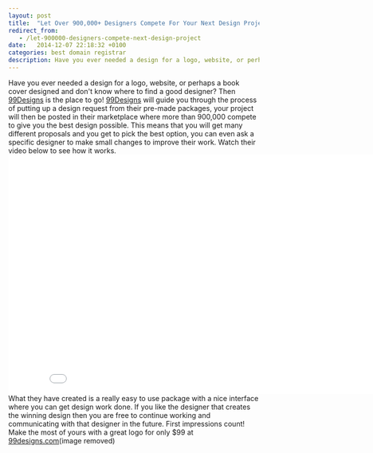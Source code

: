 ```yaml
---
layout: post
title:  "Let Over 900,000+ Designers Compete For Your Next Design Project!"
redirect_from:
   - /let-900000-designers-compete-next-design-project
date:   2014-12-07 22:18:32 +0100
categories: best domain registrar
description: Have you ever needed a design for a logo, website, or perhaps a book cover designed and don't know where to find a good designer? Then
---
```


Have you ever needed a design for a logo, website, or perhaps a book cover designed and don't know where to find a good designer? Then [99Designs](http://www.kqzyfj.com/4r70lnwtnvAIBEGGJIACBIKFIBE?cm_mmc=CJ-_-3944865-_-7035587-_-Logo%20Store%20-%20Text) is the place to go! [99Designs](http://www.kqzyfj.com/4r70lnwtnvAIBEGGJIACBIKFIBE?cm_mmc=CJ-_-3944865-_-7035587-_-Logo%20Store%20-%20Text) will guide you through the process of putting up a design request from their pre-made packages, your project will then be posted in their marketplace where more than 900,000 compete to give you the best design possible. This means that you will get many different proposals and you get to pick the best option, you can even ask a specific designer to make small changes to improve their work. Watch their video below to see how it works.[](http://www.kqzyfj.com/lm105hz74z6MUNQSSVUMONVNQVVQ?cm_mmc=CJ-_-3944865-_-7035587-_-Graphic%20Design%20-%20728x90) <iframe allowfullscreen="allowfullscreen" frameborder="0" height="480" src="//www.youtube.com/embed/8Ksouiru1TE?cc_load_policy=0&iv_load_policy=3&controls=0&showinfo=0" width="853"></iframe> What they have created is a really easy to use package with a nice interface where you can get design work done. If you like the designer that creates the winning design then you are free to continue working and communicating with that designer in the future. First impressions count! Make the most of yours with a great logo for only $99 at [99designs.com](http://www.kqzyfj.com/4r70lnwtnvAIBEGGJIACBIKFIBE?cm_mmc=CJ-_-3944865-_-7035587-_-Logo%20Store%20-%20Text)(image removed)
